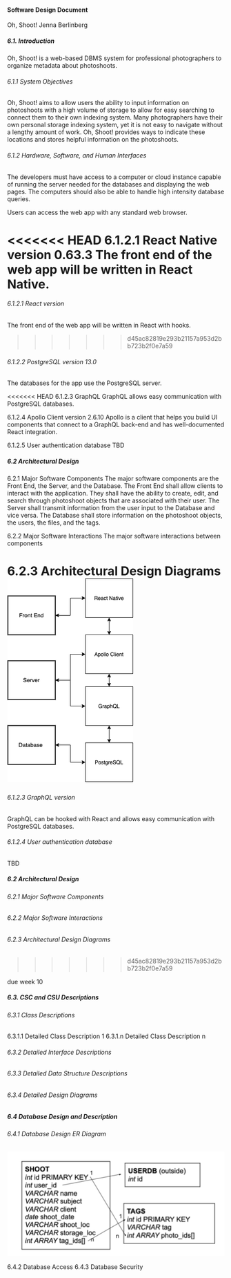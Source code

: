#### Software Design Document
Oh, Shoot!
Jenna Berlinberg

##### 6.1. Introduction
Oh, Shoot! is a web-based DBMS system for professional photographers to organize metadata about photoshoots.

###### 6.1.1 System Objectives
Oh, Shoot! aims to allow users the ability to input information on photoshoots with a high volume of storage to allow for easy searching to connect them to their own indexing system. Many photographers have their own personal storage indexing system, yet it is not easy to navigate without a lengthy amount of work. Oh, Shoot! provides ways to indicate these locations and stores helpful information on the photoshoots.

###### 6.1.2 Hardware, Software, and Human Interfaces

The developers must have access to a computer or cloud instance capable of running the server needed for the databases and displaying the web pages. The computers should also be able to handle high intensity database queries.

Users can access the web app with any standard web browser.

<<<<<<< HEAD
6.1.2.1 React Native version 0.63.3
The front end of the web app will be written in React Native.
=======
###### 6.1.2.1 React version
The front end of the web app will be written in React with hooks.
>>>>>>> d45ac82819e293b21157a953d2bb723b2f0e7a59

###### 6.1.2.2 PostgreSQL version 13.0
The databases for the app use the PostgreSQL server.

<<<<<<< HEAD
6.1.2.3 GraphQL
GraphQL allows easy communication with PostgreSQL databases.

6.1.2.4 Apollo Client version 2.6.10
Apollo is a client that helps you build UI components that connect to a GraphQL back-end and has well-documented React integration.

6.1.2.5 User authentication database
TBD

##### 6.2 Architectural Design
6.2.1 Major Software Components
The major software components are the Front End, the Server, and the Database.
The Front End shall allow clients to interact with the application. They shall have the ability to create, edit, and search through photoshoot objects that are associated with their user.
The Server shall transmit information from the user input to the Database and vice versa.
The Database shall store information on the photoshoot objects, the users, the files, and the tags.

6.2.2 Major Software Interactions
The major software interactions between components 

6.2.3 Architectural Design Diagrams
![Architectural Design](/sdf/img/arch_design.png)
=======
###### 6.1.2.3 GraphQL version
GraphQL can be hooked with React and allows easy communication with PostgreSQL databases.

###### 6.1.2.4 User authentication database
TBD

##### 6.2 Architectural Design

###### 6.2.1 Major Software Components
###### 6.2.2 Major Software Interactions
###### 6.2.3 Architectural Design Diagrams
>>>>>>> d45ac82819e293b21157a953d2bb723b2f0e7a59

due week 10 
##### 6.3. CSC and CSU Descriptions
###### 6.3.1 Class Descriptions
6.3.1.1 Detailed Class Description 1
6.3.1.n Detailed Class Description n
###### 6.3.2 Detailed Interface Descriptions
###### 6.3.3 Detailed Data Structure Descriptions
###### 6.3.4 Detailed Design Diagrams

##### 6.4 Database Design and Description
###### 6.4.1 Database Design ER Diagram

![Database Schema](/sdf/img/schema.png)

6.4.2 Database Access
6.4.3 Database Security
